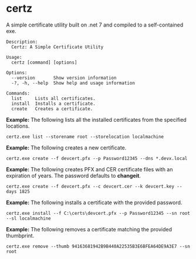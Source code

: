 # certz

A simple certificate utility built on .net 7 and compiled to a self-contained exe.


```
Description:
  Certz: A Simple Certificate Utility

Usage:
  certz [command] [options]

Options:
  --version       Show version information
  -?, -h, --help  Show help and usage information

Commands:
  list     Lists all certificates.
  install  Installs a certificate.
  create   Creates a certificate.
```

**Example:** The following lists all the installed certificates from the specified locations.

`certz.exe list --storename root --storelocation localmachine`

**Example:** The following creates a new certificate.

```
certz.exe create --f devcert.pfx --p Password12345 --dns *.devx.local
```

**Example:** The following creates PFX and CER certificate files with an expiration of years. The password defaults to **changeit**.

```
certz.exe create --f devcert.pfx --c devcert.cer --k devcert.key --days 1825
```

**Example:** The following installs a certificate with the provided password.

```
certz.exe install --f C:\certs\devcert.pfx --p Password12345 --sn root --sl localmachine
```

**Example:** The following removes a certificate matching the provided thumbprint.

```
certz.exe remove --thumb 94163681942B9B440A22535B3E6BFEA64DE9A3E7 --sn root
```